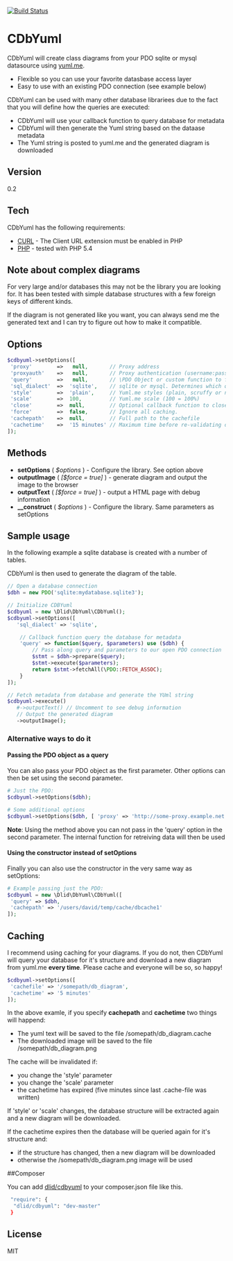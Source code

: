 [![Build Status](https://travis-ci.org/dlid/cdbyuml.svg?branch=master)](https://travis-ci.org/dlid/cdbyuml)

CDbYuml
=========

CDbYuml will create class diagrams from your PDO sqlite or mysql datasource using [yuml.me](http://yuml.me).

  - Flexible so you can use your favorite datasbase access layer
  - Easy to use with an existing PDO connection (see example below)

CDbYuml can be used with many other database librariees due to the fact that you will define how the queries are executed:

 - CDbYuml will use your callback function to query database for metadata
 - CDbYuml will then generate the Yuml string based on the dataase metadata
 - The Yuml string is posted to yuml.me and the generated diagram is downloaded

Version
----

0.2

Tech
-----------

CDbYuml has the following requirements: 

* [CURL] - The Client URL extension must be enabled in PHP
* [PHP] - tested with PHP 5.4

Note about complex diagrams
-----------

For very large and/or databases this may not be the library you are looking for. It has been tested with simple database structures with a few foreign keys of different kinds.

If the diagram is not generated like you want, you can always send me the generated text and I can try to figure out how to make it compatible.

Options
--------------
```php
$cdbyuml->setOptions([
 'proxy'        =>   null,       // Proxy address
 'proxyauth'    =>   null,       // Proxy authentication (username:password)
 'query'        =>   null,       // \PDO Object or custom function to fetch data from database
 'sql_dialect'  =>  'sqlite',    // sqlite or mysql. Determines which queries to run
 'style'        =>  'plain',     // Yuml.me styles (plain, scruffy or nofunky)
 'scale'        =>  100,         // Yuml.me scale (100 = 100%) 
 'close'        =>  null,        // Optional callback function to close database
 'force'        =>  false,       // Ignore all caching.
 'cachepath'    =>  null,        // Full path to the cachefile
 'cachetime'    =>  '15 minutes' // Maximum time before re-validating database structure
]);
```

Methods
--------------

* **setOptions** ( *$options* ) - Configure the library. See option above
* **outputImage** ( *[$force = true]* ) - generate diagram and output the image to the browser
* **outputText** ( *[$force = true]* ) - output a HTML page with debug information
* **__construct** ( *$options* ) - Configure the library. Same parameters as setOptions

Sample usage
--------------
In the following example a sqlite database is created with a number of tables.

CDbYuml is then used to generate the diagram of the table.

```php
// Open a database connection
$dbh = new PDO('sqlite:mydatabase.sqlite3');

// Initialize CDBYuml
$cdbyuml = new \Dlid\DbYuml\CDbYuml();
$cdbyuml->setOptions([
   'sql_dialect' => 'sqlite',

    // Callback function query the database for metadata
    'query' => function($query, $parameters) use ($dbh) {
        // Pass along query and parameters to our open PDO connection
        $stmt = $dbh->prepare($query);
        $stmt->execute($parameters);
        return $stmt->fetchAll(\PDO::FETCH_ASSOC);
    }
]);

// Fetch metadata from database and generate the YUml string
$cdbyuml->execute()
   #->outputText() // Uncomment to see debug information
   // Output the generated diagram
   ->outputImage();


```

### Alternative ways to do it
#### Passing the PDO object as a query

You can also pass your PDO object as the first parameter. Other options can then be set using the second parameter.

```php
# Just the PDO:
$cdbyuml->setOptions($dbh);

# Some additional options
$cdbyuml->setOptions($dbh, [ 'proxy' => 'http://some-proxy.example.net:8080' ]);
```

**Note**: Using the method above you can not pass in the 'query' option in the second parameter. The internal function for retreiving data will then be used

#### Using the constructor instead of  setOptions

Finally you can also use the constructor in the very same way as setOptions:

```php
# Example passing just the PDO:
$cdbyuml = new \Dlid\DbYuml\CDbYuml([
 'query' => $dbh,
 'cachepath' => '/users/david/temp/cache/dbcache1'
]);
```

Caching
--------------

I recommend using caching for your diagrams. If you do not, then CDbYuml will query your database for it's structure and download a new diagram from yuml.me **every time**. Please cache and everyone will be so, so happy!


```php
$cdbyuml->setOptions([
 'cachefile' => '/somepath/db_diagram',
 'cachetime' => '5 minutes'
]);
```

In the above examle, if you specify **cachepath** and **cachetime** two things will happend:

 - The yuml text will be saved to the file /somepath/db_diagram.cache
 - The downloaded image will be saved to the file /somepath/db_diagram.png

The cache will be invalidated if:

 - you change the 'style' parameter
 - you change the 'scale' parameter
 - the cachetime has expired (five minutes since last .cache-file was written)

If 'style' or 'scale' changes, the database structure will be extracted again and a new diagram will be downloaded.

If the cachetime expires then the database will be queried again for it's structure and:

 - if the structure has changed, then a new diagram will be downloaded
 - otherwise the /somepath/db_diagram.png image will be used

##Composer

You can add [dlid/cdbyuml](https://packagist.org/packages/dlid/cdbyuml) to your composer.json file like this.

```sh
 "require": {
  "dlid/cdbyuml": "dev-master"
 }
```


License
----

MIT


[CURL]:http://php.net/manual/en/book.curl.php
[PHP]:http://php.net

